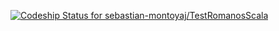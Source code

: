 [ ![Codeship Status for sebastian-montoyaj/TestRomanosScala](https://app.codeship.com/projects/b6d3eb80-3831-0136-e49c-3e0052f26283/status?branch=master)](https://app.codeship.com/projects/289792)
